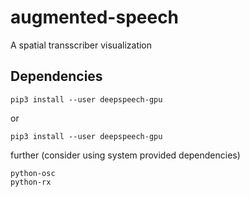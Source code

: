 # augmented-speech

A spatial transscriber visualization

## Dependencies

```
pip3 install --user deepspeech-gpu

```

or 

```
pip3 install --user deepspeech-gpu

```

further (consider using system provided dependencies)

```
python-osc
python-rx
```

